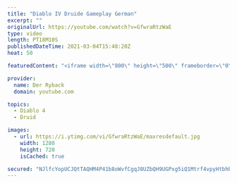 ```yaml
---
title: "Diablo IV Druide Gameplay German"
excerpt: ""
originalUrl: https://youtube.com/watch?v=GfwraRtzWaE
type: video
length: PT18M10S
publishedDateTime: 2021-03-04T15:48:20Z
heat: 50

featuredContent: "<iframe width=\"800\" height=\"500\" frameborder=\"0\" src=\"https://www.youtube.com/embed/GfwraRtzWaE\" allow=\"accelerometer; autoplay; encrypted-media; gyroscope; picture-in-picture\" allowfullscreen></iframe>"

provider:
  name: Der Ryback
  domain: youtube.com

topics:
  - Diablo 4
  - Druid

images:
  - url: https://i.ytimg.com/vi/GfwraRtzWaE/maxresdefault.jpg
    width: 1280
    height: 720
    isCached: true

secured: "NJlfcYopUCJQtTAQHM4P41b8oWvfCgqJ8UZbQH9UGPxg5iQ1Mtrf4vpyHtbhRoQ0l2dHExdIGndnMfy7kAunvVOjwbnRynyfhI0+kjStOi8sT/AUrKYcVJ2MFEG0yjYeXBmHBQMNeJ53iObK1eTteiFLBNZIIL+Mo8Z3Vcmi2XPxzf+0y990Y1WVszWwX5NeGP8Pt8CnXlm95Tc5Uc2XD3N/5QZpl6aZ5Hqf2+oaBFMrLPg3dENre/mJIORK39qkEM4K+BIYi9vSOadZNDq026lo5mRuFzOIE+7ewBnUFebbhMbOjo/30fzx3lx5gCtKW6mgR7/EDEwYv4usXb5kPQBy8JDkdF0eMIgT4LYyJ5wl2wy0ysragglqVMfmeyJWX7tb4xzp+xWYPyDxvC5T+AmC22NwVAeZv/9KQLfKNmQ=;ucRPlhYRu+dJ4rFKhU1mxQ=="
---
```


